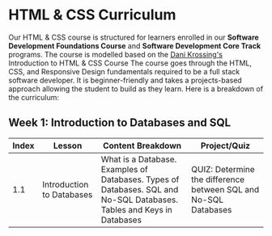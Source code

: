 # HTML & CSS Curriculum
Our HTML & CSS course is structured for learners enrolled in our **Software Development Foundations Course** and **Software Development Core Track** programs. 
The course is modelled based on the [Dani Krossing's](https://www.youtube.com/playlist?list=PL0eyrZgxdwhwP0AxnbBiDBCi53LK9uCMZ) Introduction to HTML & CSS Course
The course goes through the HTML, CSS, and Responsive Design fundamentals required to be a full stack software developer. It is beginner-friendly and takes a projects-based approach allowing the student to build as they learn. Here is a breakdown of the curriculum:

## Week 1: Introduction to Databases and SQL
| Index | Lesson | Content Breakdown | Project/Quiz |
|---|---|---|---|
| 1.1 | Introduction to Databases | What is a Database. Examples of Databases. Types of Databases. SQL and No-SQL Databases. Tables and Keys in Databases | QUIZ: Determine the difference between SQL and No-SQL Databases |
